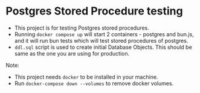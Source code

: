 # Postgres Stored Procedure testing

- This project is for testing Postgres stored procedures.
- Running `docker compose up` will start 2 containers - postgres and bun.js, and it will run bun tests which will test stored procedures of postgres.
- `ddl.sql` script is used to create initial Database Objects. This should be same as the one you are using for production.

Note:

- This project needs `docker` to be installed in your machine.
- Run `docker-compose down --volumes` to remove docker volumes.
